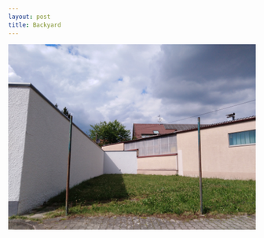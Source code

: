 ```yaml
---
layout: post
title: Backyard
---
```

![Backyard](/images/uploads/img_20200520_161453.jpg "Backyard")